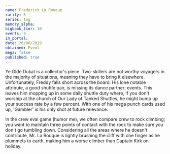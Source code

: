 ```yaml
---
name: Frederick La Rouque
rarity: 5
series: tng
memory_alpha:
bigbook_tier: 10
events: 9
in_portal:
date: 26/06/2019
obtained: Event
mega: false
published: true
---
```


Ye Olde Dukat is a collector's piece. Two-skillers are not worthy voyagers in the majority of situations, meaning they have to bring it elsewhere. Unfortunately, Freddy falls short across the board. His lone notable attribute, a good shuttle pair, is missing its dance partner; events. This leaves him mopping up in some daily shuttle duty where, if you don't worship at the church of Our Lady of Tanked Shuttles, he might bump up your success rate by a few percent. With one of his mega punch cards used up, 'Gambler' is his only shot at future relevance.

In the crew eval game (humor me), we often compare crew to rock climbing; you want to maintain three points of contact with the rock to make sure you don't go tumbling down. Considering all the areas where he doesn't contribute, Mr. La Rouque is lightly brushing the cliff with one finger as he plummets to earth, making him a worse climber than Captain Kirk on holiday.
